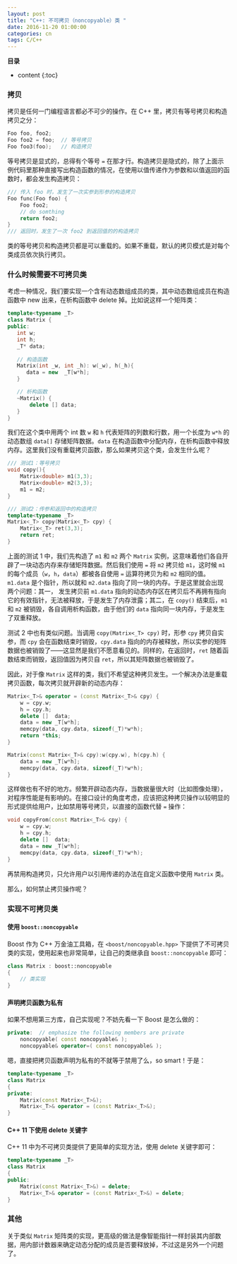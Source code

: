 ```yaml
---
layout: post
title: "C++: 不可拷贝（noncopyable）类 "
date: 2016-11-20 01:00:00
categories: cn
tags: C/C++
---
```


__目录__

* content
{:toc}

### 拷贝

拷贝是任何一门编程语言都必不可少的操作。在 C++ 里，拷贝有等号拷贝和构造拷贝之分：

```cpp
Foo foo, foo2;
Foo foo2 = foo;  // 等号拷贝
Foo foo3(foo);   // 构造拷贝
```

等号拷贝是显式的，总得有个等号 `=` 在那才行。构造拷贝是隐式的，除了上面示例代码里那种直接写出构造函数的情况，在使用以值传递作为参数和以值返回的函数时，都会发生构造拷贝：

```cpp
/// 传入 foo 时，发生了一次实参到形参的构造拷贝
Foo func(Foo foo) {
    Foo foo2;
    // do somthing
    return foo2;
}
/// 返回时，发生了一次 foo2 到返回值的的构造拷贝
```

类的等号拷贝和构造拷贝都是可以重载的。如果不重载，默认的拷贝模式是对每个类成员依次执行拷贝。

### 什么时候需要不可拷贝类

考虑一种情况，我们要实现一个含有动态数组成员的类，其中动态数组成员在构造函数中 new 出来，在析构函数中 delete 掉。比如说这样一个矩阵类：

```cpp
template<typename _T>
class Matrix {
public:
   int w;
   int h;
   _T* data;
   
   // 构造函数
   Matrix(int _w, int _h): w(_w), h(_h){
      data = new  _T[w*h];
   }

   // 析构函数
   ~Matrix() {
       delete [] data;
   }
}
```

我们在这个类中用两个 int 数 `w` 和 `h` 代表矩阵的列数和行数，用一个长度为 `w*h` 的动态数组 `data[]` 存储矩阵数据。`data` 在构造函数中分配内存，在析构函数中释放内存。这里我们没有重载拷贝函数，那么如果拷贝这个类，会发生什么呢？

```cpp
/// 测试1：等号拷贝
void copy(){
    Matrix<double> m1(3,3);
    Matrix<double> m2(3,3);
    m1 = m2; 
}

/// 测试2：传参和返回中的构造拷贝
template<typename _T>
Matrix<_T> copy(Matrix<_T> cpy) {
    Matrix<_T> ret(3,3); 
    return ret;
} 
```

上面的测试 1 中，我们先构造了 `m1` 和 `m2` 两个 `Matrix` 实例，这意味着他们各自开辟了一块动态内存来存储矩阵数据。然后我们使用 `=` 将 `m2` 拷贝给 `m1`，这时候 `m1` 的每个成员（`w`，`h`，`data`）都被各自使用 `=` 运算符拷贝为和 `m2` 相同的值。`m1.data` 是个指针，所以就和 `m2.data` 指向了同一块的内存。于是这里就会出现两个问题：其一， 发生拷贝前 `m1.data` 指向的动态内存区在拷贝后不再拥有指向它的有效指针，无法被释放，于是发生了内存泄露；其二，在 `copy()` 结束后，`m1` 和 `m2` 被销毁，各自调用析构函数，由于他们的 `data` 指向同一块内存，于是发生了双重释放。

测试 2 中也有类似问题。当调用 `copy(Matrix<_T> cpy)` 时，形参 `cpy` 拷贝自实参，而 `cpy` 会在函数结束时销毁，`cpy.data` 指向的内存被释放，所以实参的矩阵数据也被销毁了——这显然是我们不愿意看见的。同样的，在返回时，`ret` 随着函数结束而销毁，返回值因为拷贝自 `ret`，所以其矩阵数据也被销毁了。

因此，对于像 `Matrix` 这样的类，我们不希望这种拷贝发生。一个解决办法是重载拷贝函数，每次拷贝就开辟新的动态内存：

```cpp
Matrix<_T>& operator = (const Matrix<_T>& cpy) {
    w = cpy.w;
    h = cpy.h;
    delete []  data;
    data = new _T[w*h];
    memcpy(data, cpy.data, sizeof(_T)*w*h);
    return *this;
}

Matrix(const Matrix<_T>& cpy):w(cpy.w), h(cpy.h) {
    data = new _T[w*h];
    memcpy(data, cpy.data, sizeof(_T)*w*h);
}
```

这样做也有不好的地方。频繁开辟动态内存，当数据量很大时（比如图像处理），对程序性能是有影响的。在接口设计的角度考虑，应该把这种拷贝操作以较明显的形式提供给用户，比如禁用等号拷贝，以直接的函数代替 `=` 操作：

```cpp
void copyFrom(const Matrix<_T>& cpy) {
    w = cpy.w;
    h = cpy.h;
    delete []  data;
    data = new _T[w*h];
    memcpy(data, cpy.data, sizeof(_T)*w*h);
}
```

再禁用构造拷贝，只允许用户以引用传递的办法在自定义函数中使用 `Matrix` 类。

那么，如何禁止拷贝操作呢？

### 实现不可拷贝类

#### 使用 `boost::noncopyable`

Boost 作为 C++ 万金油工具箱，在 `<boost/noncopyable.hpp>` 下提供了不可拷贝类的实现，使用起来也非常简单，让自己的类继承自 `boost::noncopyable` 即可：

```cpp
class Matrix : boost::noncopyable
{
    // 类实现
}
```

#### 声明拷贝函数为私有

如果不想用第三方库，自己实现呢？不妨先看一下 Boost 是怎么做的：

```cpp
private:  // emphasize the following members are private
    noncopyable( const noncopyable& );
    noncopyable& operator=( const noncopyable& );
``` 

嗯，直接把拷贝函数声明为私有的不就等于禁用了么，so smart！于是：

```cpp
template<typename _T>
class Matrix 
{
private:
    Matrix(const Matrix<_T>&);
    Matrix<_T>& operator = (const Matrix<_T>&);
}
```

#### C++ 11 下使用 delete 关键字

C++ 11 中为不可拷贝类提供了更简单的实现方法，使用 delete 关键字即可：

```cpp
template<typename _T>
class Matrix 
{
public:
    Matrix(const Matrix<_T>&) = delete;
    Matrix<_T>& operator = (const Matrix<_T>&) = delete;
}
```

### 其他

关于类似 `Matrix` 矩阵类的实现，更高级的做法是像智能指针一样封装其内部数据，用内部计数器来确定动态分配的成员是否要释放掉，不过这是另外一个问题了。


